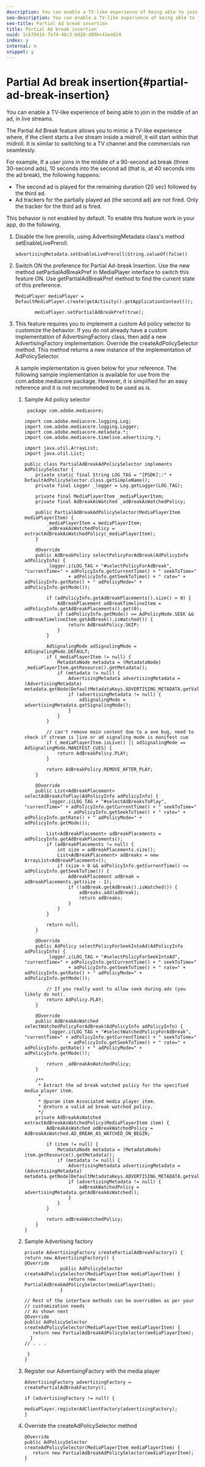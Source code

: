 ```yaml
---
description: You can enable a TV-like experience of being able to join in the middle of an ad, in live streams.
seo-description: You can enable a TV-like experience of being able to join in the middle of an ad, in live streams.
seo-title: Partial Ad break insertion
title: Partial Ad break insertion
uuid: 1cb79416-7a7d-46c3-b020-d89bc41ea024
index: y
internal: n
snippet: y
---
```


# Partial Ad break insertion{#partial-ad-break-insertion}

You can enable a TV-like experience of being able to join in the middle of an ad, in live streams.

 The Partial Ad Break feature allows you to mimic a TV-like experience where, if the client starts a live stream inside a midroll, it will start within that midroll. It is similar to switching to a TV channel and the commercials run seamlessly.

For example, If a user joins in the middle of a 90-second ad break (three 30-second ads), 10 seconds into the second ad (that is, at 40 seconds into the ad break), the following happens:

* The second ad is played for the remaining duration (20 sec) followed by the third ad. 
* Ad trackers for the partially played ad (the second ad) are not fired. Only the tracker for the third ad is fired.

This behavior is not enabled by default. To enable this feature work in your app, do the following.

1. Disable the live prerolls, using AdvertisingMetadata class's method setEnableLivePreroll. 

   ```
   advertisingMetadata.setEnableLivePreroll(String.valueOf(false))
   ```

1. Switch ON the preference for Partial Ad-break Insertion. Use the new method setPartialAdBreakPref in MediaPlayer interface to switch this feature ON. Use getPartialAdBreakPref method to find the current state of this preference. 

   ```
   MediaPlayer mediaPlayer = DefaultMediaPlayer.create(getActivity().getApplicationContext()); 
        
          mediaPlayer.setPartialAdBreakPref(true); 
   
   ```

1. This feature requires you to implement a custom Ad policy selector to customize the behavior. If you do not already have a custom implementation of AdvertisingFactory class, then add a new AdvertisingFactory implementation. Override the createAdPolicySelector method. This method returns a new instance of the implementation of AdPolicySelector.

   A sample implementation is given below for your reference. The following sample implementation is available for use from the com.adobe.mediacore package. However, it is simplified for an easy reference and it is not recommended to be used as is.

    1. Sample Ad policy selector     
    
       ```    
        package com.adobe.mediacore;

       import com.adobe.mediacore.logging.Log; 
       import com.adobe.mediacore.logging.Logger; 
       import com.adobe.mediacore.metadata.*; 
       import com.adobe.mediacore.timeline.advertising.*; 
        
       import java.util.ArrayList; 
       import java.util.List; 
        
       public class PartialAdBreakAdPolicySelector implements AdPolicySelector { 
           private static final String LOG_TAG = "[PSDK]::" + DefaultAdPolicySelector.class.getSimpleName(); 
           private final Logger _logger = Log.getLogger(LOG_TAG); 
        
           private final MediaPlayerItem _mediaPlayerItem; 
           private final AdBreakAsWatched _adBreakAsWatchedPolicy; 
        
           public PartialAdBreakAdPolicySelector(MediaPlayerItem mediaPlayerItem) { 
               _mediaPlayerItem = mediaPlayerItem; 
               _adBreakAsWatchedPolicy = extractAdBreakAsWatchedPolicy(_mediaPlayerItem); 
           } 
        
           @Override 
           public AdBreakPolicy selectPolicyForAdBreak(AdPolicyInfo adPolicyInfo) { 
               _logger.i(LOG_TAG + "#selectPolicyForAdBreak", "currentTime=" + adPolicyInfo.getCurrentTime() + " seekToTime=" 
                       + adPolicyInfo.getSeekToTime() + " rate=" + adPolicyInfo.getRate() + " adPolicyMode=" + adPolicyInfo.getMode()); 
        
               if (adPolicyInfo.getAdBreakPlacements().size() > 0) { 
                   AdBreakPlacement adBreakTimelineItem = adPolicyInfo.getAdBreakPlacements().get(0); 
                   if (adPolicyInfo.getMode() == AdPolicyMode.SEEK && adBreakTimelineItem.getAdBreak().isWatched()) { 
                       return AdBreakPolicy.SKIP; 
                   } 
               } 
        
               AdSignalingMode adSignalingMode = AdSignalingMode.DEFAULT; 
               if (_mediaPlayerItem != null) { 
                   MetadataNode metadata = (MetadataNode) _mediaPlayerItem.getResource().getMetadata(); 
                   if (metadata != null) { 
                       AdvertisingMetadata advertisingMetadata = (AdvertisingMetadata) metadata.getNode(DefaultMetadataKeys.ADVERTISING_METADATA.getValue()); 
                       if (advertisingMetadata != null) { 
                           adSignalingMode = advertisingMetadata.getSignalingMode(); 
                       } 
                   } 
               } 
        
               // can't remove main content due to a ave bug, need to check if stream is live or ad signaling mode is manifest cue 
               if (_mediaPlayerItem.isLive() || adSignalingMode == AdSignalingMode.MANIFEST_CUES) { 
                   return AdBreakPolicy.PLAY; 
               } 
        
               return AdBreakPolicy.REMOVE_AFTER_PLAY; 
           } 
        
           @Override 
           public List<AdBreakPlacement> selectAdBreaksToPlay(AdPolicyInfo adPolicyInfo) { 
               _logger.i(LOG_TAG + "#selectAdBreaksToPlay", "currentTime=" + adPolicyInfo.getCurrentTime() + " seekToTime=" 
                       + adPolicyInfo.getSeekToTime() + " rate=" + adPolicyInfo.getRate() + " adPolicyMode=" + adPolicyInfo.getMode()); 
        
               List<AdBreakPlacement> adBreakPlacements = adPolicyInfo.getAdBreakPlacements(); 
               if (adBreakPlacements != null) { 
                   int size = adBreakPlacements.size(); 
                   List<AdBreakPlacement> adBreaks = new ArrayList<AdBreakPlacement>(); 
                   if (size > 0 && adPolicyInfo.getCurrentTime() <= adPolicyInfo.getSeekToTime()) { 
                       AdBreakPlacement adBreak = adBreakPlacements.get(size - 1); 
                       if (!adBreak.getAdBreak().isWatched()) { 
                           adBreaks.add(adBreak); 
                           return adBreaks; 
                       } 
                   } 
               } 
        
               return null; 
           } 
        
           @Override 
           public AdPolicy selectPolicyForSeekIntoAd(AdPolicyInfo adPolicyInfo) { 
               _logger.i(LOG_TAG + "#selectPolicyForSeekIntoAd", "currentTime=" + adPolicyInfo.getCurrentTime() + " seekToTime=" 
                       + adPolicyInfo.getSeekToTime() + " rate=" + adPolicyInfo.getRate() + " adPolicyMode=" + adPolicyInfo.getMode()); 
        
               // If you really want to allow seek during ads (you likely do not). 
               return AdPolicy.PLAY; 
           } 
        
           @Override 
           public AdBreakAsWatched selectWatchedPolicyForAdBreak(AdPolicyInfo adPolicyInfo) { 
               _logger.i(LOG_TAG + "#selectWatchedPolicyForAdBreak", "currentTime=" + adPolicyInfo.getCurrentTime() + " seekToTime=" 
                       + adPolicyInfo.getSeekToTime() + " rate=" + adPolicyInfo.getRate() + " adPolicyMode=" + adPolicyInfo.getMode()); 
        
               return _adBreakAsWatchedPolicy; 
           } 
        
           /** 
            * Extract the ad break watched policy for the specified media player item. 
            * 
            * @param item Associated media player item. 
            * @return a valid ad break watched policy. 
            */ 
           private AdBreakAsWatched extractAdBreakAsWatchedPolicy(MediaPlayerItem item) { 
               AdBreakAsWatched adBreakWatchedPolicy = AdBreakAsWatched.AD_BREAK_AS_WATCHED_ON_BEGIN; 
        
               if (item != null) { 
                   MetadataNode metadata = (MetadataNode) item.getResource().getMetadata(); 
                   if (metadata != null) { 
                       AdvertisingMetadata advertisingMetadata = (AdvertisingMetadata) metadata.getNode(DefaultMetadataKeys.ADVERTISING_METADATA.getValue()); 
                       if (advertisingMetadata != null) { 
                           adBreakWatchedPolicy = advertisingMetadata.getAdBreakAsWatched(); 
                       } 
                   } 
               } 
        
               return adBreakWatchedPolicy; 
           } 
       } 
       
       ```

    1. Sample Advertising factory     
    
       ```    
       private AdvertisingFactory createPartialAdBreakFactory() { 
       return new AdvertisingFactory() { 
       @Override 
                    public AdPolicySelector  
       createAdPolicySelector(MediaPlayerItem mediaPlayerItem) { 
                       return new PartialAdBreakAdPolicySelector(mediaPlayerItem); 
                    } 
        
       // Rest of the interface methods can be overridden as per your  
       // customization needs 
       // As shown next 
       @Override 
       public AdPolicySelector  
       createAdPolicySelector(MediaPlayerItem mediaPlayerItem) { 
          return new PartialAdBreakAdPolicySelector(mediaPlayerItem); 
         } 
       // . . . 
        
        } 
       } 
       
       ```

    1. Register our AdvertisingFactory with the media player     
    
       ```    
       AdvertisingFactory advertisingFactory = createPartialAdBreakFactory();  
        
       if (advertisingFactory != null) { 
                   mediaPlayer.registerAdClientFactory(advertisingFactory); 
       } 
       
       ```    
    
    1. Override the createAdPolicySelector method     
    
       ```    
       @Override 
       public AdPolicySelector  
       createAdPolicySelector(MediaPlayerItem mediaPlayerItem) { 
          return new PartialAdBreakAdPolicySelector(mediaPlayerItem); 
       } 
       
       ```

